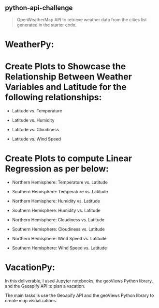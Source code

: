 ## python-api-challenge
> OpenWeatherMap API to retrieve weather data from the cities list generated in the starter code.

# WeatherPy: 

# Create Plots to Showcase the Relationship Between Weather Variables and Latitude for the following relationships:
- Latitude vs. Temperature

- Latitude vs. Humidity

- Latitude vs. Cloudiness

- Latitude vs. Wind Speed


# Create Plots to compute Linear Regression as per below:

-  Northern Hemisphere: Temperature vs. Latitude

-  Southern Hemisphere: Temperature vs. Latitude

-  Northern Hemisphere: Humidity vs. Latitude

-  Southern Hemisphere: Humidity vs. Latitude

-  Northern Hemisphere: Cloudiness vs. Latitude

-  Southern Hemisphere: Cloudiness vs. Latitude

-  Northern Hemisphere: Wind Speed vs. Latitude

-  Southern Hemisphere: Wind Speed vs. Latitude


# VacationPy:

In this deliverable, I used Jupyter notebooks, the geoViews Python library, and the Geoapify API to plan a vacation.

The main tasks is use the Geoapify API and the geoViews Python library to create map visualizations.
